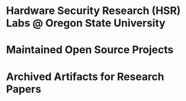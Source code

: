 # Hardware Security Research (HSR) Labs @ Oregon State University

# Maintained Open Source Projects

# Archived Artifacts for Research Papers
